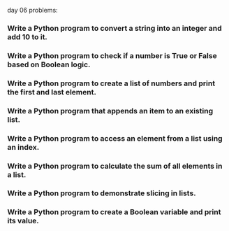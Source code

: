 day 06 problems:

### Write a Python program to convert a string into an integer and add 10 to it.
### Write a Python program to check if a number is True or False based on Boolean logic.
### Write a Python program to create a list of numbers and print the first and last element.
### Write a Python program that appends an item to an existing list.
### Write a Python program to access an element from a list using an index.
### Write a Python program to calculate the sum of all elements in a list.
### Write a Python program to demonstrate slicing in lists.
### Write a Python program to create a Boolean variable and print its value.
